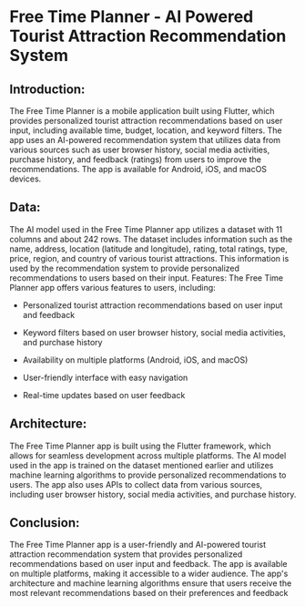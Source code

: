 # Free Time Planner - AI Powered Tourist Attraction Recommendation System

## Introduction:

The Free Time Planner is a mobile application built using Flutter, which provides personalized tourist attraction recommendations based on user input, including available time, budget, location, and keyword filters. The app uses an AI-powered recommendation system that utilizes data from various sources such as user browser history, social media activities, purchase history, and feedback (ratings) from users to improve the recommendations. The app is available for Android, iOS, and macOS devices.

## Data:

The AI model used in the Free Time Planner app utilizes a dataset with 11 columns and about 242 rows. The dataset includes information such as the name, address, location (latitude and longitude), rating, total ratings, type, price, region, and country of various tourist attractions. This information is used by the recommendation system to provide personalized recommendations to users based on their input.
Features: The Free Time Planner app offers various features to users, including:

- Personalized tourist attraction recommendations based on user input and feedback

- Keyword filters based on user browser history, social media activities, and purchase history

- Availability on multiple platforms (Android, iOS, and macOS)

- User-friendly interface with easy navigation

- Real-time updates based on user feedback

## Architecture:

The Free Time Planner app is built using the Flutter framework, which allows for seamless development across multiple platforms. The AI model used in the app is trained on the dataset mentioned earlier and utilizes machine learning algorithms to provide personalized recommendations to users. The app also uses APIs to collect data from various sources, including user browser history, social media activities, and purchase history.

## Conclusion:

The Free Time Planner app is a user-friendly and AI-powered tourist attraction recommendation system that provides personalized recommendations based on user input and feedback. The app is available on multiple platforms, making it accessible to a wider audience. The app's architecture and machine learning algorithms ensure that users receive the most relevant recommendations based on their preferences and feedback
